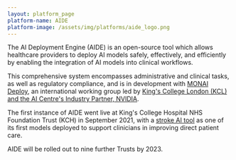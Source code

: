 ```yaml
---
layout: platform_page
platform-name: AIDE
platform-image: /assets/img/platforms/aide_logo.png
---
```


The AI Deployment Engine (AIDE) is an open-source tool which allows healthcare providers to deploy AI models safely, effectively, and efficiently by enabling the integration of AI models into clinical workflows.  

This comprehensive system encompasses administrative and clinical tasks, as well as regulatory compliance, and is in development with [MONAI Deploy](https://monai.io/), an international working group led by [King's College London (KCL) and the AI Centre's Industry Partner, NVIDIA](https://www.aicentre.co.uk/news-and-events/news/new-monai-tool-eases-development-ai-assisted-annotation-models).

The first instance of AIDE went live at King's College Hospital NHS Foundation Trust (KCH) in September 2021, with a [stroke AI tool](https://www.aicentre.co.uk/news-and-events/news/aide-go-live) as one of its first models deployed to support clinicians in improving direct patient care.

AIDE will be rolled out to nine further Trusts by 2023.
